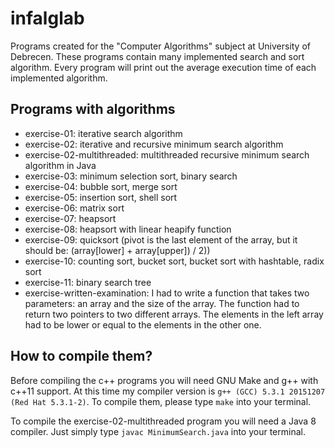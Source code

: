 # infalglab
Programs created for the "Computer Algorithms" subject at University of Debrecen.
These programs contain many implemented search and sort algorithm. Every program will print out the average execution time of each implemented algorithm.

## Programs with algorithms
* exercise-01: iterative search algorithm
* exercise-02: iterative and recursive minimum search algorithm
* exercise-02-multithreaded: multithreaded recursive minimum search algorithm in Java
* exercise-03: minimum selection sort, binary search
* exercise-04: bubble sort, merge sort
* exercise-05: insertion sort, shell sort
* exercise-06: matrix sort
* exercise-07: heapsort
* exercise-08: heapsort with linear heapify function
* exercise-09: quicksort (pivot is the last element of the array, but it should be: (array[lower] + array[upper]) / 2))
* exercise-10: counting sort, bucket sort, bucket sort with hashtable, radix sort
* exercise-11: binary search tree
* exercise-written-examination: I had to write a function that takes two parameters: an array and the size of the array. The function had to return two pointers to two different arrays. The elements in the left array had to be lower or equal to the elements in the other one.

## How to compile them?
Before compiling the c++ programs you will need GNU Make and g++ with c++11 support. At this time my compiler version is ```g++ (GCC) 5.3.1 20151207 (Red Hat 5.3.1-2)```. To compile them, please type ```make``` into your terminal.

To compile the exercise-02-multithreaded program you will need a Java 8 compiler. Just simply type ```javac MinimumSearch.java``` into your terminal.

